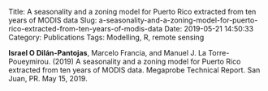 Title: A seasonality and a zoning model for Puerto Rico extracted from ten years of MODIS data
Slug: a-seasonality-and-a-zoning-model-for-puerto-rico-extracted-from-ten-years-of-modis-data
Date: 2019-05-21 14:50:33
Category: Publications
Tags: Modelling, R, remote sensing

**Israel O Dilán-Pantojas**, Marcelo Francia, and Manuel J. La Torre-Poueymirou. (2019) A seasonality and a zoning model for Puerto Rico extracted from ten years of MODIS data.
Megaprobe Technical Report. San Juan, PR. May 15, 2019.
